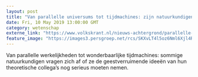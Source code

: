 ```yaml
---
layout: post
title: "Van parallelle universums tot tijdmachines: zijn natuurkundigen padje af?"
date: Fri, 10 May 2019 13:00:00 GMT
category: wetenschap
externe_link: "https://www.volkskrant.nl/nieuws-achtergrond/parallelle-universums-tijdmachines-zijn-theoretisch-fysici-de-weg-kwijt~b18fa264/"
feature_image: "https://images3.persgroep.net/rcs/SKXvLT4l5oz6Nml6Xjl4RFtLUYU/diocontent/147551967/_focus/0.5/0.5/_fill/320/320?appId=93a17a8fd81db0de025c8abd1cca1279&quality=0.85"
---
```


Van parallelle werkelijkheden tot wonderbaarlijke tijdmachines: sommige natuurkundigen vragen zich af of ze de geestverruimende ideeën van hun theoretische collega’s nog serieus moeten nemen.
